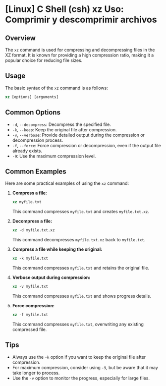 # [Linux] C Shell (csh) xz Uso: Comprimir y descomprimir archivos

## Overview
The `xz` command is used for compressing and decompressing files in the XZ format. It is known for providing a high compression ratio, making it a popular choice for reducing file sizes.

## Usage
The basic syntax of the `xz` command is as follows:

```csh
xz [options] [arguments]
```

## Common Options
- `-d`, `--decompress`: Decompress the specified file.
- `-k`, `--keep`: Keep the original file after compression.
- `-v`, `--verbose`: Provide detailed output during the compression or decompression process.
- `-f`, `--force`: Force compression or decompression, even if the output file already exists.
- `-9`: Use the maximum compression level.

## Common Examples
Here are some practical examples of using the `xz` command:

1. **Compress a file:**
   ```csh
   xz myfile.txt
   ```
   This command compresses `myfile.txt` and creates `myfile.txt.xz`.

2. **Decompress a file:**
   ```csh
   xz -d myfile.txt.xz
   ```
   This command decompresses `myfile.txt.xz` back to `myfile.txt`.

3. **Compress a file while keeping the original:**
   ```csh
   xz -k myfile.txt
   ```
   This command compresses `myfile.txt` and retains the original file.

4. **Verbose output during compression:**
   ```csh
   xz -v myfile.txt
   ```
   This command compresses `myfile.txt` and shows progress details.

5. **Force compression:**
   ```csh
   xz -f myfile.txt
   ```
   This command compresses `myfile.txt`, overwriting any existing compressed file.

## Tips
- Always use the `-k` option if you want to keep the original file after compression.
- For maximum compression, consider using `-9`, but be aware that it may take longer to process.
- Use the `-v` option to monitor the progress, especially for large files.
